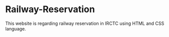 # Railway-Reservation
This website is regarding railway reservation in IRCTC using HTML and CSS language.
